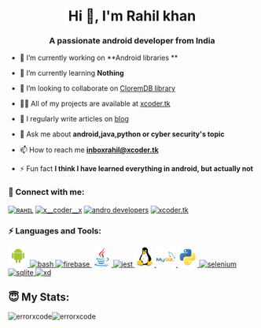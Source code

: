 <h1 align="center">Hi 👋, I'm Rahil khan</h1>
<h3 align="center">A passionate android developer from India</h3>

<!-- <p align="left"> <img src="https://komarev.com/ghpvc/?username=errorxcode&label=Profile%20views&color=0e75b6&style=flat" alt="errorxcode" /> </p> -->

- 🔭 I’m currently working on **Android libraries **

- 🌱 I’m currently learning **Nothing**

- 👯 I’m looking to collaborate on [CloremDB library](https://github.com/ErrorxCode/CloremDB)

- 👨‍💻 All of my projects are available at [xcoder.tk](https://www.xcoder.tk)

- 📝 I regularly write articles on [blog](https://www.xcoder.tk/blog)

- 💬 Ask me about **android,java,python or cyber security's topic**

- 📫 How to reach me **inboxrahil@xcoder.tk**

- ⚡ Fun fact **I think I have learned everything in android, but actually not**

<h3 align="left"> 💬 Connect with me:</h3>
<p align="left">
<a href="https://stackoverflow.com/users/14773942" target="blank"><img align="center" src="https://raw.githubusercontent.com/rahuldkjain/github-profile-readme-generator/master/src/images/icons/Social/stack-overflow.svg" alt="ʀᴀʜɪʟ" height="30" width="40" /></a>
<a href="https://instagram.com/x__coder__x" target="blank"><img align="center" src="https://raw.githubusercontent.com/rahuldkjain/github-profile-readme-generator/master/src/images/icons/Social/instagram.svg" alt="x__coder__x" height="30" width="40" /></a>
<a href="https://www.youtube.com/channel/UCcQS2F6LXAyuE_RXoIQxkMA" target="blank"><img align="center" src="https://raw.githubusercontent.com/rahuldkjain/github-profile-readme-generator/master/src/images/icons/Social/youtube.svg" alt="andro developers" height="30" width="40" /></a>
<a href="https://www.xcoder.tk" target="blank"><img align="center" src="https://raw.githubusercontent.com/rahuldkjain/github-profile-readme-generator/master/src/images/icons/Social/rss.svg" alt="xcoder.tk" height="30" width="40" /></a>
</p>

<h3 align="left">⚡ Languages and Tools:</h3>
<p align="left"> <a href="https://developer.android.com" target="_blank"> <img src="https://raw.githubusercontent.com/devicons/devicon/master/icons/android/android-original-wordmark.svg" alt="android" width="40" height="40"/> </a> <a href="https://www.gnu.org/software/bash/" target="_blank"> <img src="https://www.vectorlogo.zone/logos/gnu_bash/gnu_bash-icon.svg" alt="bash" width="40" height="40"/> </a> <a href="https://firebase.google.com/" target="_blank"> <img src="https://www.vectorlogo.zone/logos/firebase/firebase-icon.svg" alt="firebase" width="40" height="40"/> </a> <a href="https://www.java.com" target="_blank"> <img src="https://raw.githubusercontent.com/devicons/devicon/master/icons/java/java-original.svg" alt="java" width="40" height="40"/> </a> <a href="https://jestjs.io" target="_blank"> <img src="https://www.vectorlogo.zone/logos/jestjsio/jestjsio-icon.svg" alt="jest" width="40" height="40"/> </a> <a href="https://www.linux.org/" target="_blank"> <img src="https://raw.githubusercontent.com/devicons/devicon/master/icons/linux/linux-original.svg" alt="linux" width="40" height="40"/> </a> <a href="https://www.mysql.com/" target="_blank"> <img src="https://raw.githubusercontent.com/devicons/devicon/master/icons/mysql/mysql-original-wordmark.svg" alt="mysql" width="40" height="40"/> </a> <a href="https://www.python.org" target="_blank"> <img src="https://raw.githubusercontent.com/devicons/devicon/master/icons/python/python-original.svg" alt="python" width="40" height="40"/> </a> <a href="https://www.selenium.dev" target="_blank"> <img src="https://raw.githubusercontent.com/detain/svg-logos/780f25886640cef088af994181646db2f6b1a3f8/svg/selenium-logo.svg" alt="selenium" width="40" height="40"/> </a> <a href="https://www.sqlite.org/" target="_blank"> <img src="https://www.vectorlogo.zone/logos/sqlite/sqlite-icon.svg" alt="sqlite" width="40" height="40"/> </a> <a href="https://www.adobe.com/products/xd.html" target="_blank"> <img src="https://cdn.worldvectorlogo.com/logos/adobe-xd.svg" alt="xd" width="40" height="40"/> </a> </p>

## 😇 My Stats:

  <img align="left" src="https://github-readme-stats.vercel.app/api?username=errorxcode&show_icons=true&locale=en" alt="errorxcode" />
  <img align="left" src="https://github-readme-streak-stats.herokuapp.com/?user=errorxcode&" alt="errorxcode" />
